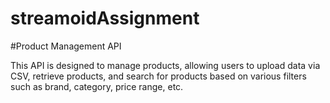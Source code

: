﻿# streamoidAssignment

#Product Management API

This API is designed to manage products, allowing users to upload data via CSV, retrieve products, and search for products based on various filters such as brand, category, price range, etc.



